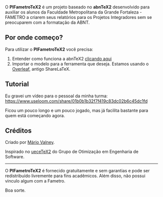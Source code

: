 O **PIFametroTeX2** é um projeto baseado no **abnTeX2** desenvolvido para auxiliar os alunos da Faculdade Metropolitana da Grande Fortaleza - FAMETRO a criarem seus relatórios para os Projetos Integradores sem se preocuparem com a formatação da ABNT.

## Por onde começo?
Para utilizar o **PIFametroTeX2** você precisa:

1. Entender como funciona a abnTeX2 [clicando aqui](https://www.abntex.net.br/)
2. Importar o modelo para a ferramenta que deseja. Estamos usando o [Overleaf](https://www.overleaf.com/), antigo ShareLaTeX.

## Tutorial
Eu gravei um vídeo para o pessoal da minha turma: https://www.useloom.com/share/01b0b1b32f7f419c83dc02b6c45dc1fd

Ficou um pouco longo e um pouco jogado, mas já facilita bastante para quem está começando agora.

## Créditos

Criado por [Mário Valney](https://mariovalney.com/sobre).

Inspirado no [ueceTeX2](https://github.com/thiagodnf/uecetex2) do Grupo de Otimização em Engenharia de Software.

------

O **PIFametroTeX2** é fornecido gratuitamente e sem garantias e pode ser redistribuído livremente para fins acadêmicos. Além disso, não possui vinculo algum com a Fametro.

Boa sorte.
